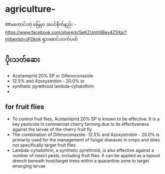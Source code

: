 # agriculture- 
##မကောင်းတဲ့ မြေမှာ အပင်စိုက်နည်း - https://www.facebook.com/share/p/SeKZUmY4Bey4ZSXa/?mibextid=oFDknk
ရှားစောင်းလက်ပတ်

## ပိုးသတ်ဆေး
- Acetamiprid 20% SP or Difenoconazole
-  12.5% and Azoxystrobin - 20.0% or
- synthetic pyrethroid lambda-cyhalothrin
- 
## for fruit flies
- To control fruit flies, Acetamiprid 20% SP is known to be effective. It is a key pesticide in commercial cherry farming due to its effectiveness against the larvae of the cherry fruit fly
- The combination of Difenoconazole- 12.5% and Azoxystrobin - 20.0% is primarily used for the management of fungal diseases in crops and does not specifically target fruit flies
- Lambda-cyhalothrin, a synthetic pyrethroid, is also effective against a number of insect pests, including fruit flies. It can be applied as a topsoil drench beneath host/target trees within a quarantine zone to target emerging larvae
